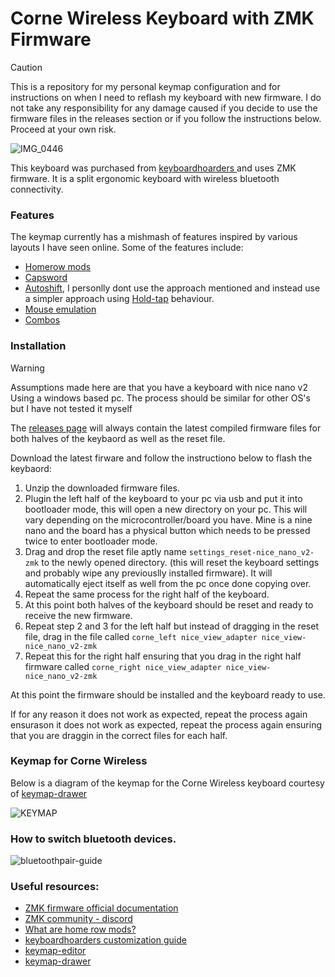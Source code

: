 # Corne Wireless Keyboard with ZMK Firmware

> [!CAUTION]
> This is a repository for my personal keymap configuration and for instructions
> on when I need to reflash my keyboard with new firmware. I do not take any responsibility for any
> damage caused if you decide to use the firmware files in the releases section or
> if you follow the instructions below. Proceed at your own risk.

![IMG_0446](https://github.com/user-attachments/assets/1f24f8bd-588f-4f2e-bc61-a1301dc8450f)

This keyboard was purchased from [keyboardhoarders ](https://www.keyboardhoarders.com/shop) and uses ZMK firmware. It is a split ergonomic keyboard with wireless bluetooth connectivity.

### Features

The keymap currently has a mishmash of features inspired by various layouts I
have seen online. Some of the features include:

- [Homerow mods](https://precondition.github.io/home-row-mods#what-are-home-row-mods)
- [Capsword](https://zmk.dev/docs/config/behaviors#caps-word)
- [Autoshift](https://github.com/nickcoutsos/keymap-editor/wiki/Autoshift-using-ZMK-behaviors), I personlly dont use the approach mentioned and instead use a simpler approach using [Hold-tap](https://zmk.dev/docs/keymaps/behaviors/hold-tap#example-use-cases) behaviour.
- [Mouse emulation](https://zmk.dev/docs/keymaps/behaviors/mouse-emulation)
- [Combos](https://zmk.dev/docs/keymaps/combos)

### Installation

> [!WARNING]
> Assumptions made here are that you have a keyboard with nice nano v2
> Using a windows based pc. The process should be similar for other OS's but I
> have not tested it myself

The [releases page](https://github.com/eb0687/zmk-config-corne/releases) will always contain the latest compiled firmware files for
both halves of the keybaord as well as the reset file.

Download the latest firware and follow the instructiono below to flash the
keybaord:

1. Unzip the downloaded firmware files.
2. Plugin the left half of the keyboard to your pc via usb and put it into bootloader mode, this will open a new directory on your pc. This
   will vary depending on the microcontroller/board you have. Mine is a nine
   nano and the board has a physical button which needs to be pressed twice to enter bootloader mode.
3. Drag and drop the reset file aptly name `settings_reset-nice_nano_v2-zmk` to the newly
   opened directory. (this will reset the keyboard settings and probably wipe
   any previouslly installed firmware). It will automatically eject itself as
   well from the pc once done copying over.
4. Repeat the same process for the right half of the keyboard.
5. At this point both halves of the keyboard should be reset and ready to
   receive the new firmware.
6. Repeat step 2 and 3 for the left half but instead of dragging in the reset
   file, drag in the file called `corne_left nice_view_adapter nice_view-nice_nano_v2-zmk`
7. Repeat this for the right half ensuring that you drag in the right half
   firmware called `corne_right nice_view_adapter nice_view-nice_nano_v2-zmk`

At this point the firmware should be installed and the keyboard ready to use.

If for any reason it does not work as expected, repeat the process again ensurason it does not work as expected, repeat the process again
ensuring that you are draggin in the correct files for each half.

### Keymap for Corne Wireless

Below is a diagram of the keymap for the Corne Wireless keyboard courtesy of [keymap-drawer](https://keymap-drawer.streamlit.app/)

![KEYMAP](img/corne.svg)

### How to switch bluetooth devices.

![bluetoothpair-guide](https://github.com/user-attachments/assets/d777bf4e-a7e3-4429-8638-2b11e7558153)

### Useful resources:

- [ZMK firmware official documentation](https://zmk.dev/docs)
- [ZMK community - discord](https://discord.com/invite/sycytVQ)
- [What are home row mods?](https://precondition.github.io/home-row-mods#what-are-home-row-mods)
- [keyboardhoarders customization guide](https://www.keyboardhoarders.com/post/1288093071901/zmk-change-keymap-walkthrough)
- [keymap-editor](https://nickcoutsos.github.io/keymap-editor/)
- [keymap-drawer](https://keymap-drawer.streamlit.app/)

